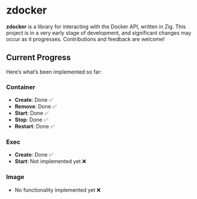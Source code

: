 # zdocker

**zdocker** is a library for interacting with the Docker API, written in Zig. This project is in a very early stage of development, and significant changes may occur as it progresses. Contributions and feedback are welcome!

## Current Progress

Here’s what’s been implemented so far:

### Container
- **Create**: Done ✅
- **Remove**: Done ✅
- **Start**: Done ✅
- **Stop**: Done ✅
- **Restart**: Done ✅

### Exec
- **Create**: Done ✅
- **Start**: Not implemented yet ❌

### Image
- No functionality implemented yet ❌
